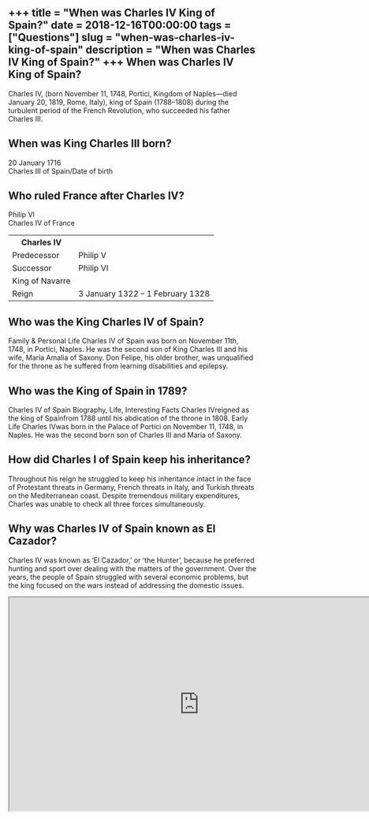 +++
title = "When was Charles IV King of Spain?"
date = 2018-12-16T00:00:00
tags = ["Questions"]
slug = "when-was-charles-iv-king-of-spain"
description = "When was Charles IV King of Spain?"
+++
When was Charles IV King of Spain?
----------------------------------

Charles IV, (born November 11, 1748, Portici, Kingdom of Naples—died January 20, 1819, Rome, Italy), king of Spain (1788–1808) during the turbulent period of the French Revolution, who succeeded his father Charles III.

When was King Charles III born?
-------------------------------

20 January 1716  
Charles III of Spain/Date of birth

Who ruled France after Charles IV?
----------------------------------

Philip VI  
Charles IV of France

<table><tr><th>Charles IV</th></tr><tr><td>Predecessor</td><td>Philip V</td></tr><tr><td>Successor</td><td>Philip VI</td></tr><tr><td>King of Navarre</td></tr><tr><td>Reign</td><td>3 January 1322 – 1 February 1328</td></tr></table>

Who was the King Charles IV of Spain?
-------------------------------------

Family &amp; Personal Life Charles IV of Spain was born on November 11th, 1748, in Portici, Naples. He was the second son of King Charles III and his wife, Maria Amalia of Saxony. Don Felipe, his older brother, was unqualified for the throne as he suffered from learning disabilities and epilepsy.

Who was the King of Spain in 1789?
----------------------------------

Charles IV of Spain Biography, Life, Interesting Facts Charles IVreigned as the king of Spainfrom 1788 until his abdication of the throne in 1808. Early Life Charles IVwas born in the Palace of Portici on November 11, 1748, in Naples. He was the second born son of Charles III and Maria of Saxony.

How did Charles I of Spain keep his inheritance?
------------------------------------------------

Throughout his reign he struggled to keep his inheritance intact in the face of Protestant threats in Germany, French threats in Italy, and Turkish threats on the Mediterranean coast. Despite tremendous military expenditures, Charles was unable to check all three forces simultaneously.

Why was Charles IV of Spain known as El Cazador?
------------------------------------------------

Charles IV was known as ‘El Cazador,’ or ‘the Hunter’, because he preferred hunting and sport over dealing with the matters of the government. Over the years, the people of Spain struggled with several economic problems, but the king focused on the wars instead of addressing the domestic issues.

<iframe allow="accelerometer; autoplay; clipboard-write; encrypted-media; gyroscope; picture-in-picture" allowfullscreen="" class="__youtube_prefs__  epyt-is-override  no-lazyload" data-no-lazy="1" data-origheight="433" data-origwidth="770" data-skipgform_ajax_framebjll="" height="433" id="_ytid_45282" loading="lazy" src="https://www.youtube.com/embed/RjToDHxp20U?enablejsapi=1&autoplay=0&cc_load_policy=0&cc_lang_pref=&iv_load_policy=1&loop=0&modestbranding=0&rel=1&fs=1&playsinline=0&autohide=2&theme=dark&color=red&controls=1&" title="YouTube player" width="770"></iframe>